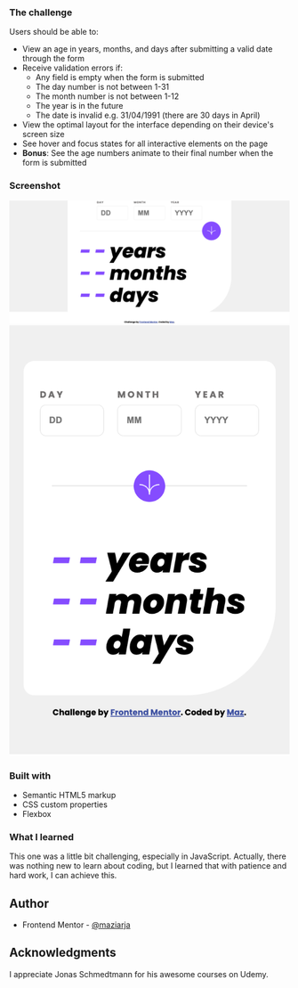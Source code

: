 ### The challenge

Users should be able to:

- View an age in years, months, and days after submitting a valid date through the form
- Receive validation errors if:
  - Any field is empty when the form is submitted
  - The day number is not between 1-31
  - The month number is not between 1-12
  - The year is in the future
  - The date is invalid e.g. 31/04/1991 (there are 30 days in April)
- View the optimal layout for the interface depending on their device's screen size
- See hover and focus states for all interactive elements on the page
- **Bonus**: See the age numbers animate to their final number when the form is submitted

### Screenshot

![](./design/desktop-design.png)
![](./design/mobile-design.png)

### Built with

- Semantic HTML5 markup
- CSS custom properties
- Flexbox

### What I learned

This one was a little bit challenging, especially in JavaScript. Actually, there was nothing new to learn about coding, but I learned that with patience and hard work, I can achieve this.

## Author

- Frontend Mentor - [@maziarja](https://www.frontendmentor.io/profile/maziarja)

## Acknowledgments

I appreciate Jonas Schmedtmann for his awesome courses on Udemy.
